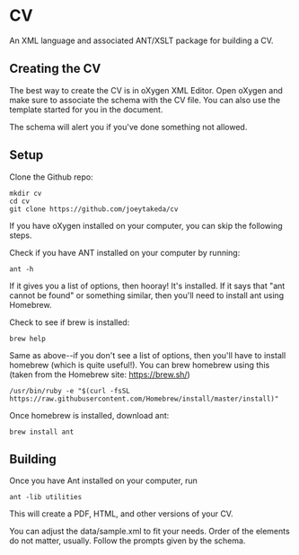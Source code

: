 # CV

An XML language and associated ANT/XSLT package for building a CV.

## Creating the CV

The best way to create the CV is in oXygen XML Editor. Open oXygen and make sure to associate
the schema with the CV file. You can also use the template started for you in the document.

The schema will alert you if you've done something not allowed.

## Setup

Clone the Github repo:

```
mkdir cv
cd cv
git clone https://github.com/joeytakeda/cv
```

If you have oXygen installed on your computer, you can skip the following steps.

Check if you have ANT installed on your computer by running:

```
ant -h
```

If it gives you a list of options, then hooray! It's installed. If it says that "ant cannot be found" or something similar, then you'll need to install ant using Homebrew.

Check to see if brew is installed:

```
brew help
```

Same as above--if you don't see a list of options, then you'll have to install homebrew (which is quite useful!). You can brew homebrew using this (taken from the Homebrew site: https://brew.sh/)


```
/usr/bin/ruby -e "$(curl -fsSL https://raw.githubusercontent.com/Homebrew/install/master/install)"
```

Once homebrew is installed, download ant:

```
brew install ant
```

## Building

Once you have Ant installed on your computer, run 

```
ant -lib utilities
```

This will create a PDF, HTML, and other versions of your CV.

You can adjust the data/sample.xml to fit your needs. Order of the elements do not matter, usually. Follow the prompts given by the schema.


